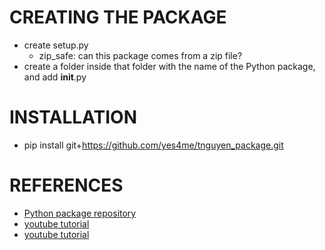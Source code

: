 CREATING THE PACKAGE
===============

- create setup.py
    - zip_safe: can this package comes from a zip file?
- create a folder inside that folder with the name of the Python package, and add __init__.py

INSTALLATION
===============

- pip install git+https://github.com/yes4me/tnguyen_package.git

REFERENCES
===============

- [Python package repository](https://github.com/yes4me/tnguyen_package)
- [youtube tutorial](https://www.youtube.com/watch?v=EW04J_x4hNQ)
- [youtube tutorial](https://www.youtube.com/watch?v=FkmtmYFTlYE)
